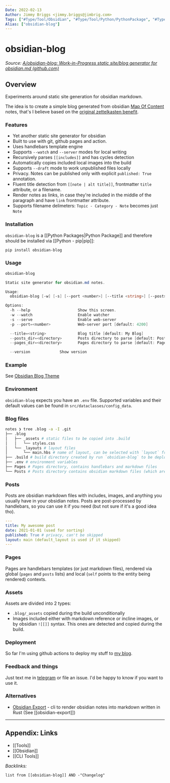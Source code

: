 ```yaml
---
Date: 2022-02-13
Author: Jimmy Briggs <jimmy.briggs@jimbrig.com>
Tags: ["#Type/Tool/Obsidian", "#Type/Tool/Python/PythonPackage", "#Type/Tool/CLI", "#Topic/PKM/Obsidian", "Topic/Dev/CLI"]
Alias: ["obsidian-blog"]
---
```


# obsidian-blog

*Source: [A/obsidian-blog: Work-in-Progress static site/blog generator for obsidian.md (github.com)](https://github.com/A/obsidian-blog)*

## Overview

Experiments around static site generation for obsidian markdown.

The idea is to create a simple blog generated from obsidian [Map Of Content](https://www.youtube.com/watch?v=7GqQKCT0PZ4) notes, that's I believe based on the [original zettelkasten benefit](https://en.wikipedia.org/wiki/Niklas_Luhmann#Note-taking_system_(Zettelkasten)).

### Features

-   Yet another static site generator for obsidian
-   Built to use with git, github pages and action.
-   Uses handlebars template engine
-   Supports `--watch` and `--server` modes for local writing
-   Recursively parses `[[includes]]` and has cycles detection
-   Automatically copies included local images into the build
-   Supports `--draft` mode to work unpublished files locally
-   Privacy. Notes can be published only with explicit `published: True` annotation.
-   Fluent title detection from `[[note | alt title]]`, frontmatter `title` attribute, or a filename.
-   Render notes as links, in case they're included in the middle of the paragraph and have `link` frontmatter attribute.
-   Supports filename delimeters: `Topic - Category - Note` becomes just `Note`

### Installation

`obsidian-blog` is a [[Python Packages|Python Package]] and therefore should be installed via [[Python - pip|pip]]:

```bash
pip install obsidian-blog
```

### Usage

```powershell
obsidian-blog

Static site generator for obsidian.md notes.

Usage:
  obsidian-blog [-w] [-s] [--port <number>] [--title <string>] [--posts_dir <directory>] [--pages_dir <directory>]

Options:
  -h --help                     Show this screen.
  -w --watch                    Enable watcher
  -s --serve                    Enable web-server
  -p --port=<number>            Web-server port [default: 4200]

  --title=<string>              Blog title [default: My Blog]
  --posts_dir=<directory>       Posts directory to parse [default: Posts]
  --pages_dir=<directory>       Pages directory to parse [default: Pages]

  --version             Show version
```

### Example

See [Obsidian Blog Theme](https://github.com/A/obsidian-blog-theme/)

### Environment

`obsidian-blog` expects you have an `.env` file. Supported variables and their default values can be found in `src/dataclasses/config_data`.

### Blog files

```bash
notes ❯ tree .blog -a -I .git
├── .blog
│   ├── _assets # static files to be copied into .build
│   │   └── styles.css
│   └── _layouts # layout files
│       └── main.hbs # name of layout, can be selected with `layout` frontmatter attribute. Default: `main`
├── .build # build directory created by run `obsidian-blog` to be deployed
├── .env # environment variables
├── Pages # Pages directory, contains handlebars and markdown files
└── Posts # Posts directory contains obsidian markdown files (which are anyway processed via handlebars)
```

### Posts

Posts are obsidian markdown files with includes, images, and anything you usually have in your obsidian notes. Posts are post-processed by handlebars, so you can use it if you need (but not sure if it's a good idea tho).

```yaml
---
title: My awesome post
date: 2021-01-01 (used for sorting)
published: True # privacy, can't be skipped
layout: main (default_layout is used if it skipped)
---
```

### Pages

Pages are handlebars templates (or just markdown files), rendered via global (`pages` and `posts` lists) and local (`self` points to the entity being rendered) contexts.

### Assets

Assets are divided into 2 types:

-   `.blog/_assets` copied during the build unconditionally
-   Images included either with markdown reference or incline images, or by obsidian `![[]]` syntax. This ones are detected and copied during the build.

### Deployment

So far I'm using github actions to deploy my stuff to [my blog](https://anto.sh/).

### Feedback and things

Just text me in [telegram](https://t.me/a_shuvalov) or file an issue. I'd be happy to know if you want to use it.

### Alternatives

-   [Obsidian Export](https://crates.io/crates/obsidian-export) - cli to render obsidian notes into markdown written in Rust (See [[obsidian-export]])

***

## Appendix: Links

- [[Tools]]
- [[Obsidian]]
- [[CLI Tools]]

*Backlinks:*

```dataview
list from [[obsidian-blog]] AND -"Changelog"
```